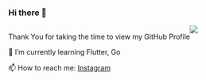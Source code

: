 ### Hi there 👋

<div style="display: flex; flex-direction: row;">
 <div class="col-6">
  <p>Thank You for taking the time to view my GitHub Profile</p>
  <p>🌱 I’m currently learning Flutter, Go</p>
  <p>📫 How to reach me: <a href="https://instagram.com/paratonsp/" target="blank">Instagram</a></p>
 </div>
 <img class="img" src="https://github-readme-stats.vercel.app/api/top-langs/?username=paratonsp&theme=radical&layout=compact" />
</div>



